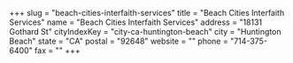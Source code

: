 +++
slug = "beach-cities-interfaith-services"
title = "Beach Cities Interfaith Services"
name = "Beach Cities Interfaith Services"
address = "18131 Gothard St"
cityIndexKey = "city-ca-huntington-beach"
city = "Huntington Beach"
state = "CA"
postal = "92648"
website = ""
phone = "714-375-6400"
fax = ""
+++
